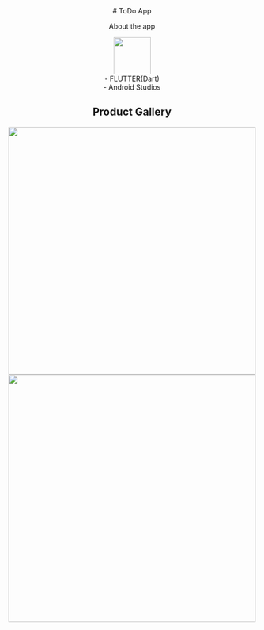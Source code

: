 <div align="center">
# ToDo App
<p>
About the app
</p>
  <img src="https://firebasestorage.googleapis.com/v0/b/todo-app-e107c.appspot.com/o/Img%201.svg?alt=media&token=050b665b-caed-4457-908a-8026a0477804" height="75"/>
  <br/>
  - FLUTTER(Dart)
  <br/>
  - Android Studios
 
## Product Gallery
   <img src="https://firebasestorage.googleapis.com/v0/b/todo-app-e107c.appspot.com/o/Screenshot_1664207741.png?alt=media&token=3691bc82-a964-4a13-b8f2-3483e3297a37" height="500"/>
  <br/>
    <img src="https://firebasestorage.googleapis.com/v0/b/todo-app-e107c.appspot.com/o/Screenshot_1664114605.png?alt=media&token=bc6209f4-b6a9-4985-b146-4668ebb3ff4a" height="500"/>
    
</div>
